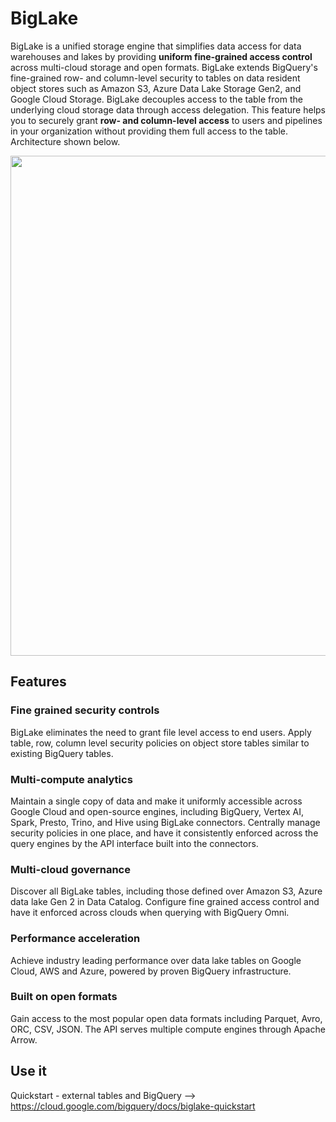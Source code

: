 # BigLake

BigLake is a unified storage engine that simplifies data access for data warehouses and lakes by providing **uniform fine-grained access control** across multi-cloud storage and open formats. BigLake extends BigQuery's fine-grained row- and column-level security to tables on data resident object stores such as Amazon S3, Azure Data Lake Storage Gen2, and Google Cloud Storage. BigLake decouples access to the table from the underlying cloud storage data through access delegation. This feature helps you to securely grant **row- and column-level access** to users and pipelines in your organization without providing them full access to the table.  Architecture shown below.

<img src="https://cloud.google.com/bigquery/images/biglake_arch.png" width=800>

## Features

### Fine grained security controls
BigLake eliminates the need to grant file level access to end users. Apply table, row, column level security policies on object store tables similar to existing BigQuery tables.

### Multi-compute analytics
Maintain a single copy of data and make it uniformly accessible across Google Cloud and open-source engines, including BigQuery, Vertex AI, Spark, Presto, Trino, and Hive using BigLake connectors. Centrally manage security policies in one place, and have it consistently enforced across the query engines by the API interface built into the connectors.

### Multi-cloud governance
Discover all BigLake tables, including those defined over Amazon S3, Azure data lake Gen 2 in Data Catalog. Configure fine grained access control and have it enforced across clouds when querying with BigQuery Omni.

### Performance acceleration
Achieve industry leading performance over data lake tables on Google Cloud, AWS and Azure, powered by proven BigQuery infrastructure.

### Built on open formats
Gain access to the most popular open data formats including Parquet, Avro, ORC, CSV, JSON. The API serves multiple compute engines through Apache Arrow.

## Use it

Quickstart - external tables and BigQuery --> https://cloud.google.com/bigquery/docs/biglake-quickstart
